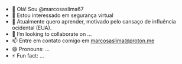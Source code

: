 - 👋 Olá! Sou @marcosaslima67
- 👀 Estou interessado em segurança virtual
- 🌱 Atualmente quero aprender, motivado pelo cansaço de influência ocidental (EUA).
- 💞️ I’m looking to collaborate on ...
- 📫 Entre em contato comigo em marcosaslima@proton.me
- 😄 Pronouns: ...
- ⚡ Fun fact: ...

<!---
marcosaslima67/marcosaslima67 is a ✨ special ✨ repository because its `README.md` (this file) appears on your GitHub profile.
You can click the Preview link to take a look at your changes.
--->
